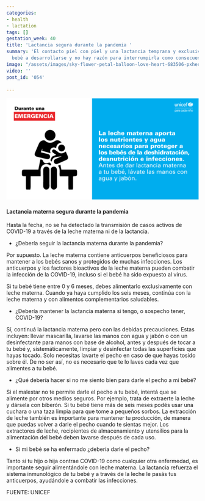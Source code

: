 ```yaml
---
categories:
- health
- lactation
tags: []
gestation_week: 40
title: 'Lactancia segura durante la pandemia '
summary: 'El contacto piel con piel y una lactancia temprana y exclusiva ayuda al
  bebé a desarrollarse y no hay razón para interrumpirla como consecuencia del virus. '
image: "/assets/images/sky-flower-petal-balloon-love-heart-683506-pxhere-com.jpg"
video: ''
post_id: '054'

---
```

![](/assets/images/lactancia_covid.png)

#### Lactancia materna segura durante la pandemia

Hasta la fecha, no se ha detectado la transmisión de casos activos de COVID-19 a través de la leche materna ni de la lactancia.

* ¿Debería seguir la lactancia materna durante la pandemia?

Por supuesto. La leche materna contiene anticuerpos beneficiosos para mantener a los bebés sanos y protegidos de muchas infecciones. Los anticuerpos y los factores bioactivos de la leche materna pueden combatir la infección de la COVID-19, incluso si el bebé ha sido expuesto al virus.

Si tu bebé tiene entre 0 y 6 meses, debes alimentarlo exclusivamente con leche materna. Cuando ya haya cumplido los seis meses, continúa con la leche materna y con alimentos complementarios saludables.

* ¿Debería mantener la lactancia materna si tengo, o sospecho tener, COVID-19?

Sí, continuá la lactancia materna pero con las debidas precauciones. Estas incluyen: llevar mascarilla, lavarse las manos con agua y jabón o con un desinfectante para manos con base de alcohol, antes y después de tocar a tu bebé y, sistemáticamente, limpiar y desinfectar todas las superficies que hayas tocado. Solo necesitas lavarte el pecho en caso de que hayas tosido sobre él. De no ser así, no es necesario que te lo laves cada vez que alimentes a tu bebé.

* ¿Qué debería hacer si no me siento bien para darle el pecho a mi bebé?

Si el malestar no te permite darle el pecho a tu bebé, intentá que se alimente por otros medios seguros. Por ejemplo, trata de extraerte la leche y dársela con biberón. Si tu bebé tiene más de seis meses podés usar una cuchara o una taza limpia para que tome a pequeños sorbos. La extracción de leche también es importante para mantener tu producción, de manera que puedas volver a darle el pecho cuando te sientas mejor. Los extractores de leche, recipientes de almacenamiento y utensilios para la alimentación del bebé deben lavarse después de cada uso.

* Si mi bebé se ha enfermado ¿debería darle el pecho?

Tanto si tu hijo o hija contrae  COVID-19 como cualquier otra enfermedad, es importante seguir alimentándole con leche materna. La lactancia refuerza el sistema inmunológico de tu bebé y a través de la leche le pasás tus anticuerpos, ayudándole a combatir las infecciones.

FUENTE: UNICEF